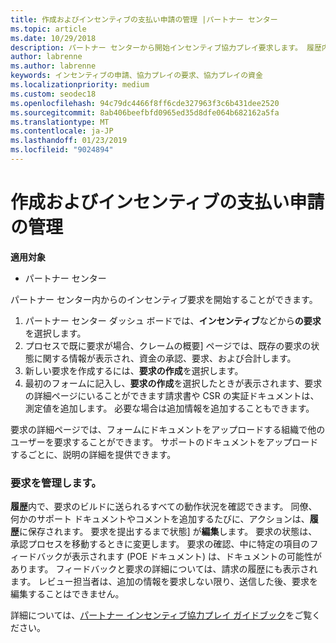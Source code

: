 ```yaml
---
title: 作成およびインセンティブの支払い申請の管理 |パートナー センター
ms.topic: article
ms.date: 10/29/2018
description: パートナー センターから開始インセンティブ協力プレイ要求します。 履歴内で、要求のビルドに送られるすべての動作状況を確認できます。
author: labrenne
ms.author: labrenne
keywords: インセンティブの申請、協力プレイの要求、協力プレイの資金
ms.localizationpriority: medium
ms.custom: seodec18
ms.openlocfilehash: 94c79dc4466f8ff6cde327963f3c6b431dee2520
ms.sourcegitcommit: 8ab406beefbfd0965ed35d8dfe064b682162a5fa
ms.translationtype: MT
ms.contentlocale: ja-JP
ms.lasthandoff: 01/23/2019
ms.locfileid: "9024894"
---
```

# <a name="create-and-manage-an-incentives-claim"></a>作成およびインセンティブの支払い申請の管理

**適用対象**
- パートナー センター

パートナー センター内からのインセンティブ要求を開始することができます。 

1. パートナー センター ダッシュ ボードでは、**インセンティブ**などから**の要求**を選択します。
2.  プロセスで既に要求が場合、クレームの概要] ページでは、既存の要求の状態に関する情報が表示され、資金の承認、要求、および合計します。
3.  新しい要求を作成するには、**要求の作成**を選択します。
4.  最初のフォームに記入し、**要求の作成**を選択したときが表示されます、要求の詳細ページにいることができます請求書や CSR の実証ドキュメントは、測定値を追加します。 必要な場合は追加情報を追加することもできます。

要求の詳細ページでは、フォームにドキュメントをアップロードする組織で他のユーザーを要求することができます。 サポートのドキュメントをアップロードするごとに、説明の詳細を提供できます。 

### <a name="manage-your-claims"></a>要求を管理します。

**履歴**内で、要求のビルドに送られるすべての動作状況を確認できます。 同僚、何かのサポート ドキュメントやコメントを追加するたびに、アクションは、**履歴**に保存されます。 要求を提出するまで状態] が**編集**します。 要求の状態は、承認プロセスを移動するときに変更します。 要求の確認、中に特定の項目のフィードバックが表示されます (POE ドキュメント) は、ドキュメントの可能性があります。 フィードバックと要求の詳細については、請求の履歴にも表示されます。 レビュー担当者は、追加の情報を要求しない限り、送信した後、要求を編集することはできません。

詳細については、[パートナー インセンティブ協力プレイ ガイドブック](https://assets.microsoft.com/coop-guidebook.pdf)をご覧ください。
